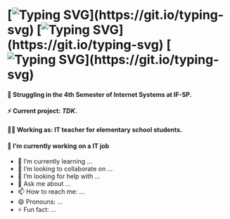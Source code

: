 # [![Typing SVG](https://readme-typing-svg.herokuapp.com?font=IBM+Plex+Mono&pause=1000&color=902FF7FF&width=500&lines=Hello,+World!)](https://git.io/typing-svg) [![Typing SVG](https://readme-typing-svg.herokuapp.com?font=IBM+Plex+Mono&pause=1000&color=902FF7&width=435&lines=My+code+runs+on+caffeine!)](https://git.io/typing-svg) [![Typing SVG](https://readme-typing-svg.herokuapp.com?font=IBM+Plex+Mono&pause=1000&color=902FF7&width=435&lines=Future+indie+dev...)](https://git.io/typing-svg)

<!--
**Rafaela-Dev/Rafaela-Dev** is a ✨ _special_ ✨ repository because its `README.md` (this file) appears on your GitHub profile. -->

 #### 📝 Struggling in the 4th Semester of Internet Systems at IF-SP.
 #### ⚡ Current project: *TDK*.
 #### 👨‍🏫 Working as: IT teacher for elementary school students.

 #### 🔭 I’m currently working on a IT job
- 🌱 I’m currently learning ...
- 👯 I’m looking to collaborate on ...
- 🤔 I’m looking for help with ...
- 💬 Ask me about ...
- 📫 How to reach me: ...
- 😄 Pronouns: ...
- ⚡ Fun fact: ...

